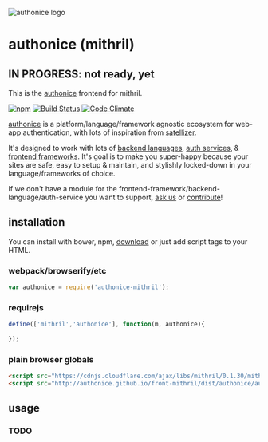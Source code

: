 ![authonice logo][logo]

# authonice (mithril)

## IN PROGRESS: not ready, yet

This is the [authonice](http://authonice.github.io) frontend for mithril.

[![npm](https://nodei.co/npm/authonice-mithril.png)](https://www.npmjs.com/package/authonice-mithril)
[![Build Status](https://travis-ci.org/authonice/front-mithril.svg?branch=master)](https://travis-ci.org/authonice/front-mithril)
[![Code Climate](https://codeclimate.com/github/authonice/front-mithril/badges/gpa.svg)](https://codeclimate.com/github/authonice/front-mithril)

[authonice](http://authonice.github.io) is a platform/language/framework agnostic ecosystem for web-app authentication, with lots of inspiration from [satellizer](https://github.com/sahat/satellizer).

It's designed to work with lots of [backend languages](http://authonice.github.io/backends), [auth services](http://authonice.github.io/services), & [frontend frameworks](http://authonice.github.io/frontends). It's goal is to make you super-happy because your sites are safe, easy to setup & maintain, and stylishly locked-down in your language/frameworks of choice.

If we don't have a module for the frontend-framework/backend-language/auth-service you want to support, [ask us](https://github.com/authonice/authonice.github.io/issues/new?title=Request:%20&labels=request) or [contribute](http://authonice.github.io/contribute)!


## installation

You can install with bower, npm, [download](https://github.com/authonice/front-mithril/archive/master.zip) or just add script tags to your HTML.


### webpack/browserify/etc

```js
var authonice = require('authonice-mithril');
```

### requirejs

```js
define(['mithril','authonice'], function(m, authonice){
  
});
```

### plain browser globals
```html
<script src="https://cdnjs.cloudflare.com/ajax/libs/mithril/0.1.30/mithril.min.js"></script>
<script src="http://authonice.github.io/front-mithril/dist/authonice/authonice-mithril.js"></script>
```

## usage


### TODO


[logo]: http://authonice.github.io/logo.png